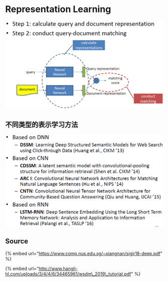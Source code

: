 # Representation Learning

![](../../../../../../../.gitbook/assets/qi-ye-dong-dong-jie-tu-20190417114320.png)

## 不同类型的表示学习方法

![](../../../../../../../.gitbook/assets/qi-ye-dong-dong-jie-tu-20190417121039.png)

## Source

{% embed url="https://www.comp.nus.edu.sg/~xiangnan/sigir18-deep.pdf" %}

{% embed url="http://www.hangli-hl.com/uploads/3/4/4/6/34465961/wsdm\_2019\_tutorial.pdf" %}

